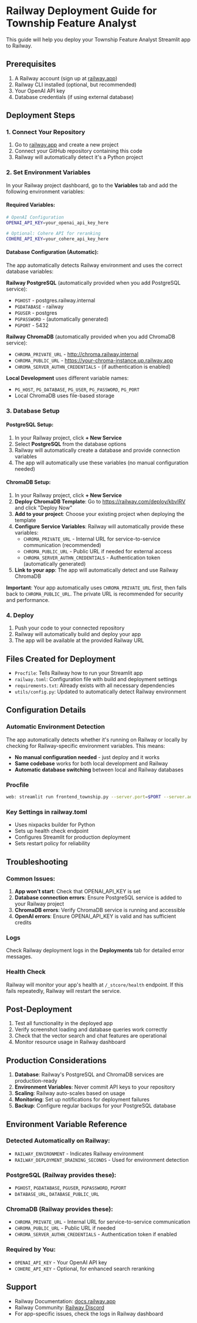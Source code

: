 # Railway Deployment Guide for Township Feature Analyst

This guide will help you deploy your Township Feature Analyst Streamlit app to Railway.

## Prerequisites

1. A Railway account (sign up at [railway.app](https://railway.app))
2. Railway CLI installed (optional, but recommended)
3. Your OpenAI API key
4. Database credentials (if using external database)

## Deployment Steps

### 1. Connect Your Repository

1. Go to [railway.app](https://railway.app) and create a new project
2. Connect your GitHub repository containing this code
3. Railway will automatically detect it's a Python project

### 2. Set Environment Variables

In your Railway project dashboard, go to the **Variables** tab and add the following environment variables:

#### Required Variables:

```bash
# OpenAI Configuration
OPENAI_API_KEY=your_openai_api_key_here

# Optional: Cohere API for reranking
COHERE_API_KEY=your_cohere_api_key_here
```

#### Database Configuration (Automatic):

The app automatically detects Railway environment and uses the correct database variables:

**Railway PostgreSQL** (automatically provided when you add PostgreSQL service):
- `PGHOST` - postgres.railway.internal
- `PGDATABASE` - railway
- `PGUSER` - postgres
- `PGPASSWORD` - (automatically generated)
- `PGPORT` - 5432

**Railway ChromaDB** (automatically provided when you add ChromaDB service):
- `CHROMA_PRIVATE_URL` - http://chroma.railway.internal
- `CHROMA_PUBLIC_URL` - https://your-chroma-instance.up.railway.app
- `CHROMA_SERVER_AUTHN_CREDENTIALS` - (if authentication is enabled)

**Local Development** uses different variable names:
- `PG_HOST`, `PG_DATABASE`, `PG_USER`, `PG_PASSWORD`, `PG_PORT`
- Local ChromaDB uses file-based storage

### 3. Database Setup

#### PostgreSQL Setup:

1. In your Railway project, click **+ New Service**
2. Select **PostgreSQL** from the database options
3. Railway will automatically create a database and provide connection variables
4. The app will automatically use these variables (no manual configuration needed)

#### ChromaDB Setup:

1. In your Railway project, click **+ New Service**
2. **Deploy ChromaDB Template**: Go to https://railway.com/deploy/kbvIRV and click "Deploy Now"
3. **Add to your project**: Choose your existing project when deploying the template
4. **Configure Service Variables**: Railway will automatically provide these variables:
   - `CHROMA_PRIVATE_URL` - Internal URL for service-to-service communication (recommended)
   - `CHROMA_PUBLIC_URL` - Public URL if needed for external access
   - `CHROMA_SERVER_AUTHN_CREDENTIALS` - Authentication token (automatically generated)
5. **Link to your app**: The app will automatically detect and use Railway ChromaDB

**Important**: Your app automatically uses `CHROMA_PRIVATE_URL` first, then falls back to `CHROMA_PUBLIC_URL`. The private URL is recommended for security and performance.

### 4. Deploy

1. Push your code to your connected repository
2. Railway will automatically build and deploy your app
3. The app will be available at the provided Railway URL

## Files Created for Deployment

- `Procfile`: Tells Railway how to run your Streamlit app
- `railway.toml`: Configuration file with build and deployment settings
- `requirements.txt`: Already exists with all necessary dependencies
- `utils/config.py`: Updated to automatically detect Railway environment

## Configuration Details

### Automatic Environment Detection

The app automatically detects whether it's running on Railway or locally by checking for Railway-specific environment variables. This means:

- **No manual configuration needed** - just deploy and it works
- **Same codebase** works for both local development and Railway
- **Automatic database switching** between local and Railway databases

### Procfile
```bash
web: streamlit run frontend_township.py --server.port=$PORT --server.address=0.0.0.0
```

### Key Settings in railway.toml
- Uses nixpacks builder for Python
- Sets up health check endpoint
- Configures Streamlit for production deployment
- Sets restart policy for reliability

## Troubleshooting

### Common Issues:

1. **App won't start**: Check that OPENAI_API_KEY is set
2. **Database connection errors**: Ensure PostgreSQL service is added to your Railway project
3. **ChromaDB errors**: Verify ChromaDB service is running and accessible
4. **OpenAI errors**: Ensure OPENAI_API_KEY is valid and has sufficient credits

### Logs
Check Railway deployment logs in the **Deployments** tab for detailed error messages.

### Health Check
Railway will monitor your app's health at `/_stcore/health` endpoint. If this fails repeatedly, Railway will restart the service.

## Post-Deployment

1. Test all functionality in the deployed app
2. Verify screenshot loading and database queries work correctly
3. Check that the vector search and chat features are operational
4. Monitor resource usage in Railway dashboard

## Production Considerations

1. **Database**: Railway's PostgreSQL and ChromaDB services are production-ready
2. **Environment Variables**: Never commit API keys to your repository
3. **Scaling**: Railway auto-scales based on usage
4. **Monitoring**: Set up notifications for deployment failures
5. **Backup**: Configure regular backups for your PostgreSQL database

## Environment Variable Reference

### Detected Automatically on Railway:
- `RAILWAY_ENVIRONMENT` - Indicates Railway environment
- `RAILWAY_DEPLOYMENT_DRAINING_SECONDS` - Used for environment detection

### PostgreSQL (Railway provides these):
- `PGHOST`, `PGDATABASE`, `PGUSER`, `PGPASSWORD`, `PGPORT`
- `DATABASE_URL`, `DATABASE_PUBLIC_URL`

### ChromaDB (Railway provides these):
- `CHROMA_PRIVATE_URL` - Internal URL for service-to-service communication
- `CHROMA_PUBLIC_URL` - Public URL if needed
- `CHROMA_SERVER_AUTHN_CREDENTIALS` - Authentication token if enabled

### Required by You:
- `OPENAI_API_KEY` - Your OpenAI API key
- `COHERE_API_KEY` - Optional, for enhanced search reranking

## Support

- Railway Documentation: [docs.railway.app](https://docs.railway.app)
- Railway Community: [Railway Discord](https://railway.app/discord)
- For app-specific issues, check the logs in Railway dashboard 